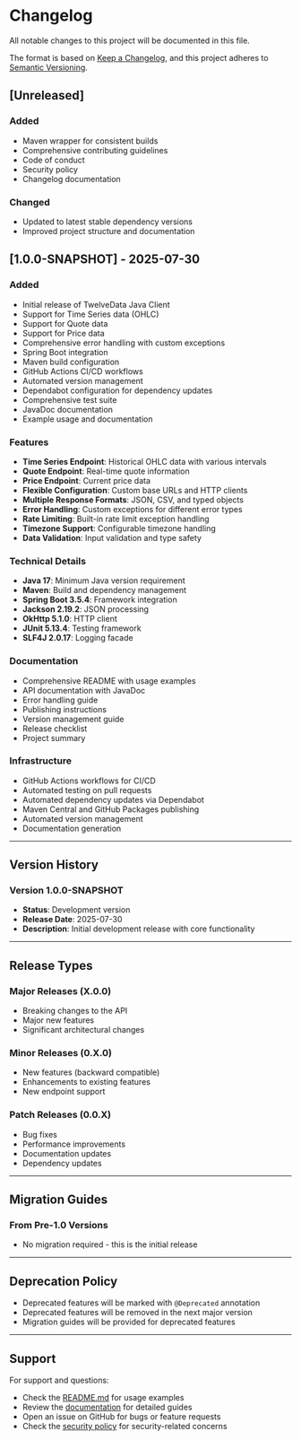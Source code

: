 # Changelog

All notable changes to this project will be documented in this file.

The format is based on [Keep a Changelog](https://keepachangelog.com/en/1.0.0/),
and this project adheres to [Semantic Versioning](https://semver.org/spec/v2.0.0.html).

## [Unreleased]

### Added
- Maven wrapper for consistent builds
- Comprehensive contributing guidelines
- Code of conduct
- Security policy
- Changelog documentation

### Changed
- Updated to latest stable dependency versions
- Improved project structure and documentation

## [1.0.0-SNAPSHOT] - 2025-07-30

### Added
- Initial release of TwelveData Java Client
- Support for Time Series data (OHLC)
- Support for Quote data
- Support for Price data
- Comprehensive error handling with custom exceptions
- Spring Boot integration
- Maven build configuration
- GitHub Actions CI/CD workflows
- Automated version management
- Dependabot configuration for dependency updates
- Comprehensive test suite
- JavaDoc documentation
- Example usage and documentation

### Features
- **Time Series Endpoint**: Historical OHLC data with various intervals
- **Quote Endpoint**: Real-time quote information
- **Price Endpoint**: Current price data
- **Flexible Configuration**: Custom base URLs and HTTP clients
- **Multiple Response Formats**: JSON, CSV, and typed objects
- **Error Handling**: Custom exceptions for different error types
- **Rate Limiting**: Built-in rate limit exception handling
- **Timezone Support**: Configurable timezone handling
- **Data Validation**: Input validation and type safety

### Technical Details
- **Java 17**: Minimum Java version requirement
- **Maven**: Build and dependency management
- **Spring Boot 3.5.4**: Framework integration
- **Jackson 2.19.2**: JSON processing
- **OkHttp 5.1.0**: HTTP client
- **JUnit 5.13.4**: Testing framework
- **SLF4J 2.0.17**: Logging facade

### Documentation
- Comprehensive README with usage examples
- API documentation with JavaDoc
- Error handling guide
- Publishing instructions
- Version management guide
- Release checklist
- Project summary

### Infrastructure
- GitHub Actions workflows for CI/CD
- Automated testing on pull requests
- Automated dependency updates via Dependabot
- Maven Central and GitHub Packages publishing
- Automated version management
- Documentation generation

---

## Version History

### Version 1.0.0-SNAPSHOT
- **Status**: Development version
- **Release Date**: 2025-07-30
- **Description**: Initial development release with core functionality

---

## Release Types

### Major Releases (X.0.0)
- Breaking changes to the API
- Major new features
- Significant architectural changes

### Minor Releases (0.X.0)
- New features (backward compatible)
- Enhancements to existing features
- New endpoint support

### Patch Releases (0.0.X)
- Bug fixes
- Performance improvements
- Documentation updates
- Dependency updates

---

## Migration Guides

### From Pre-1.0 Versions
- No migration required - this is the initial release

---

## Deprecation Policy

- Deprecated features will be marked with `@Deprecated` annotation
- Deprecated features will be removed in the next major version
- Migration guides will be provided for deprecated features

---

## Support

For support and questions:
- Check the [README.md](README.md) for usage examples
- Review the [documentation](docs/) for detailed guides
- Open an issue on GitHub for bugs or feature requests
- Check the [security policy](SECURITY.md) for security-related concerns 